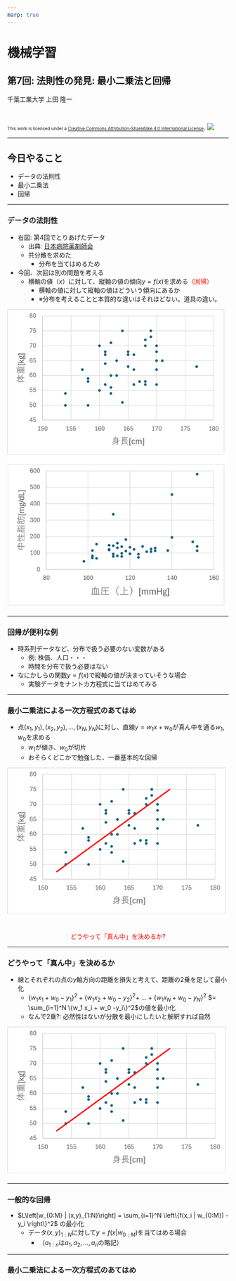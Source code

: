 ```yaml
---
marp: true
---
```


<!-- footer: "機械学習（と統計）第7回" -->

# 機械学習

## 第7回: 法則性の発見: 最小二乗法と回帰											

千葉工業大学 上田 隆一

<br />

<span style="font-size:70%">This work is licensed under a </span>[<span style="font-size:70%">Creative Commons Attribution-ShareAlike 4.0 International License</span>](https://creativecommons.org/licenses/by-sa/4.0/).
![](https://i.creativecommons.org/l/by-sa/4.0/88x31.png)

---

<!-- paginate: true -->

## 今日やること

- データの法則性
- 最小二乗法
- 回帰

---

### データの法則性

- 右図: 第4回でとりあげたデータ
    - 出典:  [日本病院薬剤師会](https://www.jshp.or.jp/)
    - 共分散を求めた
        - 分布を当てはめるため
- 今回、次回は別の問題を考える
    - 横軸の値（$x$）に対して、縦軸の値の傾向$y = f(x)$を求める<span style="color:red">（回帰）</span>
        - 横軸の値に対して縦軸の値はどういう傾向にあるか
        - ※分布を考えることと本質的な違いはそれほどない。道具の違い。

![bg right:40% 100%](./figs/relations.png)

---

### 回帰が便利な例

- 時系列データなど、分布で扱う必要のない変数がある
    - 例: 株価、人口・・・
    - 時間を分布で扱う必要はない
- なにかしらの関数$y = f(x)$で縦軸の値が決まっていそうな場合
    - 実験データをナントカ方程式に当てはめてみる


---

### 最小二乗法による一次方程式のあてはめ

- 点$(x_1, y_1), (x_2, y_2), \dots, (x_N, y_N)$に対し、直線$y=w_1 x + w_0$が真ん中を通る$w_1, w_0$を求める
    - $w_1$が傾き、$w_0$が切片
    - おそらくどこかで勉強した、一番基本的な回帰

![bg right:30% 100%](./figs/lsm_liner.png)

<br />
<center style="color:red">どうやって「真ん中」を決めるか?</center>

---

### どうやって「真ん中」を決めるか

- 線とそれぞれの点の$y$軸方向の距離を損失と考えて、距離の2乗を足して最小化
    - $\{w_1 x_1 + w_0 -y_1\}^2+\{w_1 x_2 + w_0 -y_2\}^2+$
    $\dots+\{w_1 x_N + w_0 -y_N\}^2$
    $= \sum_{i=1}^N \{w_1 x_i + w_0 -y_i\}^2$の値を最小化
    - なんで2乗?: 必然性はないが分散を最小にしたいと解釈すれば自然

![bg right:30% 100%](./figs/lsm_liner.png)

---

### 一般的な回帰

- $L\left[w_{0:M} | (x,y)_{1:N}\right] = \sum_{i=1}^N \left\{f(x_i | w_{0:M}) - y_i \right\}^2$
の最小化
    - データ$(x, y)_{1:N}$に対して$y=f(x|w_{0:M})$を当てはめる場合
        - （$a_{1:n}$は$a_1, a_2, \dots, a_n$の略記）


---

### 最小二乗法による一次方程式のあてはめ

